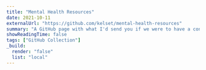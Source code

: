 ```yaml
---
title: "Mental Health Resources"
date: 2021-10-11
externalUrl: "https://github.com/kelset/mental-health-resources"
summary: "A GitHub page with what I'd send you if we were to have a conversation about mental health."
showReadingTime: false
tags: ["GitHub Collection"]
_build:
  render: "false"
  list: "local"
---
```

